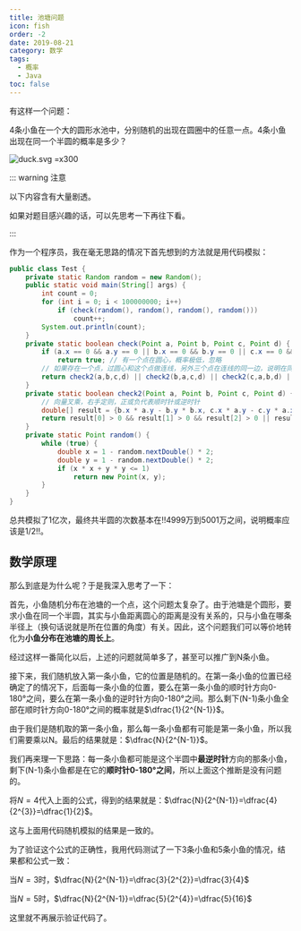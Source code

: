 ```yaml
---
title: 池塘问题
icon: fish
order: -2
date: 2019-08-21
category: 数学
tags:
  - 概率
  - Java
toc: false
---
```


有这样一个问题：

4条小鱼在一个大的圆形水池中，分别随机的出现在圆圈中的任意一点。4条小鱼出现在同一个半圆的概率是多少？

![duck.svg =x300](/math/duck.svg)

<!-- more -->

::: warning 注意

以下内容含有大量剧透。

如果对题目感兴趣的话，可以先思考一下再往下看。

:::

作为一个程序员，我在毫无思路的情况下首先想到的方法就是用代码模拟：

```java ::collapsed-lines=7
public class Test {
    private static Random random = new Random();
    public static void main(String[] args) {
        int count = 0;
        for (int i = 0; i < 100000000; i++)
            if (check(random(), random(), random(), random()))
                count++;
        System.out.println(count);
    }
    private static boolean check(Point a, Point b, Point c, Point d) {
        if (a.x == 0 && a.y == 0 || b.x == 0 && b.y == 0 || c.x == 0 && c.y == 0 || d.x == 0 && d.y == 0)
            return true; // 有一个点在圆心，概率极低，忽略
        // 如果存在一个点，过圆心和这个点做连线，另外三个点在连线的同一边，说明在同一个半圆
        return check2(a,b,c,d) || check2(b,a,c,d) || check2(c,a,b,d) || check2(d,a,b,c);
    }
    private static boolean check2(Point a, Point b, Point c, Point d) {
        // 向量叉乘，右手定则，正或负代表顺时针或逆时针
        double[] result = {b.x * a.y - b.y * b.x, c.x * a.y - c.y * a.x, d.x * a.y - d.y * a.x};
        return result[0] > 0 && result[1] > 0 && result[2] > 0 || result[0] < 0 && result[1] < 0 && result[2] < 0;
    }
    private static Point random() {
        while (true) {
            double x = 1 - random.nextDouble() * 2;
            double y = 1 - random.nextDouble() * 2;
            if (x * x + y * y <= 1)
                return new Point(x, y);
        }
    }
}
```

总共模拟了1亿次，最终共半圆的次数基本在!!4999万到5001万之间，说明概率应该是1/2!!。

## 数学原理

那么到底是为什么呢？于是我深入思考了一下：

首先，小鱼随机分布在池塘的一个点，这个问题太复杂了。由于池塘是个圆形，要求小鱼在同一个半圆，其实与小鱼距离圆心的距离是没有关系的，只与小鱼在哪条半径上（换句话说就是所在位置的角度）有关。因此，这个问题我们可以等价地转化为**小鱼分布在池塘的周长上**。

经过这样一番简化以后，上述的问题就简单多了，甚至可以推广到N条小鱼。

接下来，我们随机放入第一条小鱼，它的位置是随机的。在第一条小鱼的位置已经确定了的情况下，后面每一条小鱼的位置，要么在第一条小鱼的顺时针方向0-180°之间，要么在第一条小鱼的逆时针方向0-180°之间。那么剩下(N-1)条小鱼全部在顺时针方向0-180°之间的概率就是$\dfrac{1}{2^{N-1}}$。

由于我们是随机取的第一条小鱼，那么每一条小鱼都有可能是第一条小鱼，所以我们需要乘以N。最后的结果就是：$\dfrac{N}{2^{N-1}}$。

我们再来理一下思路：每一条小鱼都可能是这个半圆中**最逆时针**方向的那条小鱼，剩下(N-1)条小鱼都是在它的**顺时针0-180°之间**，所以上面这个推断是没有问题的。

将$N=4$代入上面的公式，得到的结果就是：$\dfrac{N}{2^{N-1}}=\dfrac{4}{2^{3}}=\dfrac{1}{2}$。

这与上面用代码随机模拟的结果是一致的。

为了验证这个公式的正确性，我用代码测试了一下3条小鱼和5条小鱼的情况，结果都和公式一致：

当$N=3$时，$\dfrac{N}{2^{N-1}}=\dfrac{3}{2^{2}}=\dfrac{3}{4}$

当$N=5$时，$\dfrac{N}{2^{N-1}}=\dfrac{5}{2^{4}}=\dfrac{5}{16}$

这里就不再展示验证代码了。